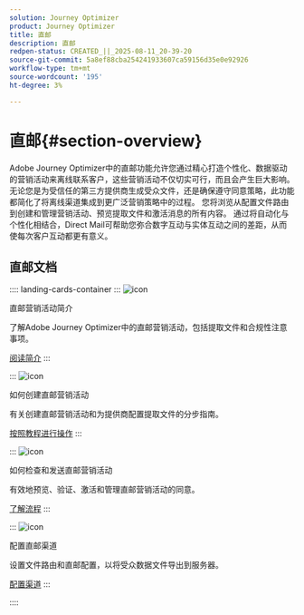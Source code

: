 ```yaml
---
solution: Journey Optimizer
product: Journey Optimizer
title: 直邮
description: 直邮
redpen-status: CREATED_||_2025-08-11_20-39-20
source-git-commit: 5a8ef88cba254241933607ca59156d35e0e92926
workflow-type: tm+mt
source-wordcount: '195'
ht-degree: 3%

---
```



# 直邮{#section-overview}

Adobe Journey Optimizer中的直邮功能允许您通过精心打造个性化、数据驱动的营销活动来离线联系客户，这些营销活动不仅切实可行，而且会产生巨大影响。 无论您是为受信任的第三方提供商生成受众文件，还是确保遵守同意策略，此功能都简化了将离线渠道集成到更广泛营销策略中的过程。 您将浏览从配置文件路由到创建和管理营销活动、预览提取文件和激活消息的所有内容。 通过将自动化与个性化相结合，Direct Mail可帮助您弥合数字互动与实体互动之间的差距，从而使每次客户互动都更有意义。

## 直邮文档

:::: landing-cards-container
:::
![icon](https://cdn.experienceleague.adobe.com/icons/book.svg?lang=zh-Hans)

直邮营销活动简介

了解Adobe Journey Optimizer中的直邮营销活动，包括提取文件和合规性注意事项。

[阅读简介](../using/direct-mail/get-started-direct-mail.md)
:::

:::
![icon](https://cdn.experienceleague.adobe.com/icons/circle-play.svg?lang=zh-Hans)

如何创建直邮营销活动

有关创建直邮营销活动和为提供商配置提取文件的分步指南。

[按照教程进行操作](../using/direct-mail/create-direct-mail.md)
:::

:::
![icon](https://cdn.experienceleague.adobe.com/icons/list-check.svg?lang=zh-Hans)

如何检查和发送直邮营销活动

有效地预览、验证、激活和管理直邮营销活动的同意。

[了解流程](../using/direct-mail/test-send-direct-mail.md)
:::

:::
![icon](https://cdn.experienceleague.adobe.com/icons/gear.svg?lang=zh-Hans)

配置直邮渠道

设置文件路由和直邮配置，以将受众数据文件导出到服务器。

[配置渠道](../using/direct-mail/direct-mail-configuration.md)
:::

::::

